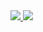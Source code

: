 <!--
**censodev/censodev** is a ✨ _special_ ✨ repository because its `README.md` (this file) appears on your GitHub profile.

Here are some ideas to get you started:

- 🔭 I’m currently working on ...
- 🌱 I’m currently learning ...
- 👯 I’m looking to collaborate on ...
- 🤔 I’m looking for help with ...
- 💬 Ask me about ...
- 📫 How to reach me: ...
- 😄 Pronouns: ...
- ⚡ Fun fact: ...
-->

<a href="https://gitstalk.netlify.app/censodev">
  <img src="https://github-readme-stats.vercel.app/api?username=censodev&count_private=true&show_icons=true">
  <img src="https://github-readme-stats.vercel.app/api/top-langs/?username=censodev&layout=compact&hide=html,css">
</a
  
